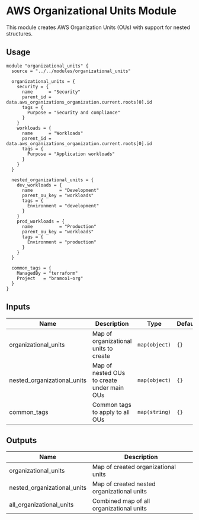 # AWS Organizational Units Module

This module creates AWS Organization Units (OUs) with support for nested structures.

## Usage

```hcl
module "organizational_units" {
  source = "../../modules/organizational_units"

  organizational_units = {
    security = {
      name      = "Security"
      parent_id = data.aws_organizations_organization.current.roots[0].id
      tags = {
        Purpose = "Security and compliance"
      }
    }
    workloads = {
      name      = "Workloads"
      parent_id = data.aws_organizations_organization.current.roots[0].id
      tags = {
        Purpose = "Application workloads"
      }
    }
  }

  nested_organizational_units = {
    dev_workloads = {
      name          = "Development"
      parent_ou_key = "workloads"
      tags = {
        Environment = "development"
      }
    }
    prod_workloads = {
      name          = "Production"
      parent_ou_key = "workloads"
      tags = {
        Environment = "production"
      }
    }
  }

  common_tags = {
    ManagedBy = "terraform"
    Project   = "bramco1-org"
  }
}
```

## Inputs

| Name | Description | Type | Default | Required |
|------|-------------|------|---------|:--------:|
| organizational_units | Map of organizational units to create | `map(object)` | `{}` | no |
| nested_organizational_units | Map of nested OUs to create under main OUs | `map(object)` | `{}` | no |
| common_tags | Common tags to apply to all OUs | `map(string)` | `{}` | no |

## Outputs

| Name | Description |
|------|-------------|
| organizational_units | Map of created organizational units |
| nested_organizational_units | Map of created nested organizational units |
| all_organizational_units | Combined map of all organizational units |
